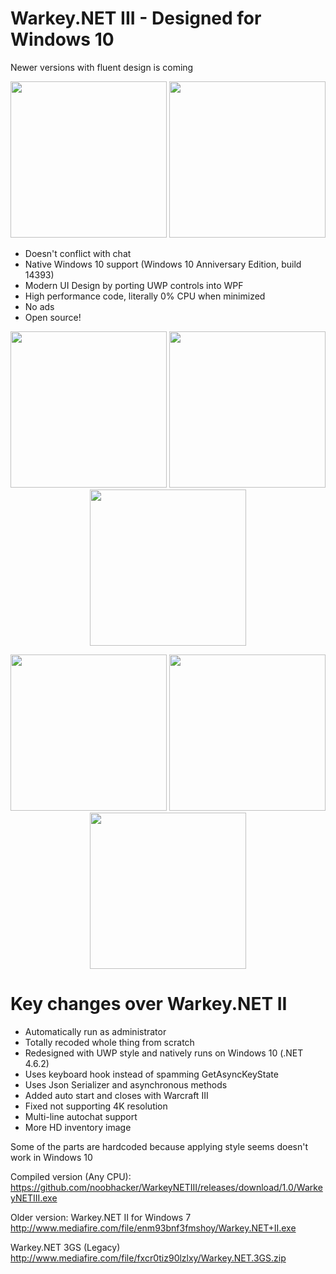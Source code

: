 # Warkey.NET III - Designed for Windows 10

Newer versions with fluent design is coming
<p align="center">
  <img src="https://raw.githubusercontent.com/noobhacker/WarkeyNETIII/screenshots/warkey-fluent-1.png" width="250"/>
  <img src="https://raw.githubusercontent.com/noobhacker/WarkeyNETIII/screenshots/warkey-fluent-2.png" width="250"/>
</p>

- Doesn't conflict with chat
- Native Windows 10 support (Windows 10 Anniversary Edition, build 14393)
- Modern UI Design by porting UWP controls into WPF
- High performance code, literally 0% CPU when minimized
- No ads
- Open source!

<p align="center">
  <img src="https://github.com/noobhacker/WarkeyNETIII/blob/screenshots/1.PNG" width="250"/>
  <img src="https://github.com/noobhacker/WarkeyNETIII/blob/screenshots/2.PNG" width="250"/>
  <img src="https://github.com/noobhacker/WarkeyNETIII/blob/screenshots/3.PNG" width="250"/>
</p>
<p align="center">
  <img src="https://github.com/noobhacker/WarkeyNETIII/blob/screenshots/5.PNG" width="250"/>
  <img src="https://github.com/noobhacker/WarkeyNETIII/blob/screenshots/6.PNG" width="250"/>
  <img src="https://github.com/noobhacker/WarkeyNETIII/blob/screenshots/7.PNG" width="250"/>
</p>

# Key changes over Warkey.NET II
- Automatically run as administrator
- Totally recoded whole thing from scratch
- Redesigned with UWP style and natively runs on Windows 10 (.NET 4.6.2)
- Uses keyboard hook instead of spamming GetAsyncKeyState
- Uses Json Serializer and asynchronous methods
- Added auto start and closes with Warcraft III
- Fixed not supporting 4K resolution
- Multi-line autochat support
- More HD inventory image

Some of the parts are hardcoded because applying style seems doesn't work in Windows 10

Compiled version (Any CPU):<br />
https://github.com/noobhacker/WarkeyNETIII/releases/download/1.0/WarkeyNETIII.exe

Older version:
Warkey.NET II for Windows 7<br />
http://www.mediafire.com/file/enm93bnf3fmshoy/Warkey.NET+II.exe

Warkey.NET 3GS (Legacy)<br />
http://www.mediafire.com/file/fxcr0tiz90lzlxy/Warkey.NET.3GS.zip

